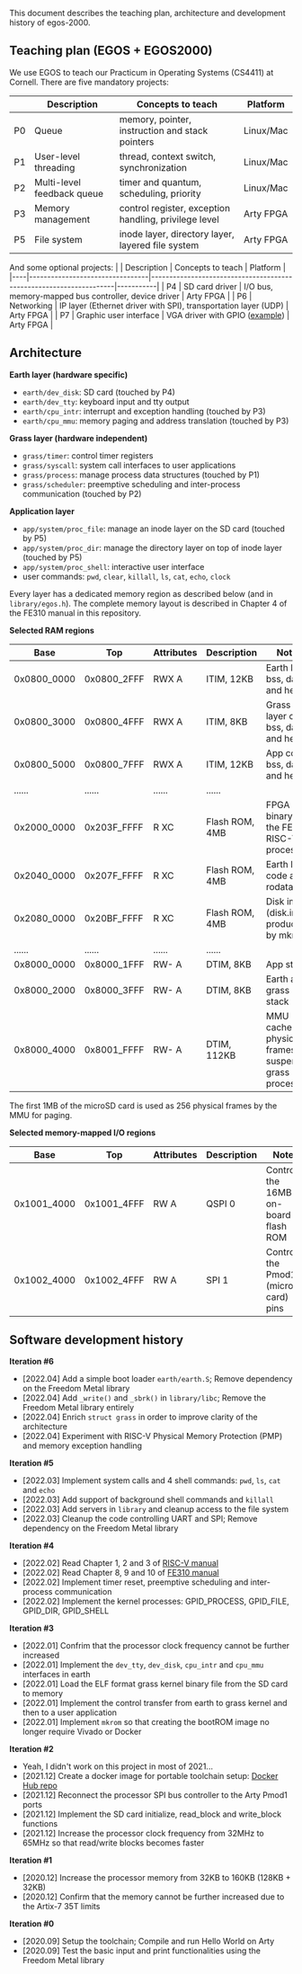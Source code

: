 This document describes the teaching plan, architecture and development history of egos-2000.

## Teaching plan (EGOS + EGOS2000)

We use EGOS to teach our Practicum in Operating Systems (CS4411) at Cornell.
There are five mandatory projects:

|    | Description                     | Concepts to teach                                           | Platform  |
|----|---------------------------------|-------------------------------------------------------------|-----------|
| P0 | Queue                           | memory, pointer, instruction and stack pointers             | Linux/Mac |
| P1 | User-level threading            | thread, context switch, synchronization                     | Linux/Mac |
| P2 | Multi-level feedback queue      | timer and quantum, scheduling, priority                     | Linux/Mac |
| P3 | Memory management               | control register, exception handling, privilege level       | Arty FPGA |
| P5 | File system                     | inode layer, directory layer, layered file system           | Arty FPGA |

And some optional projects:
|    | Description                     | Concepts to teach                                                  | Platform  |
|----|---------------------------------|--------------------------------------------------------------------|-----------|
| P4 | SD card driver                  | I/O bus, memory-mapped bus controller, device driver               | Arty FPGA |
| P6 | Networking                      | IP layer (Ethernet driver with SPI), transportation layer (UDP)    | Arty FPGA |
| P7 | Graphic user interface          | VGA driver with GPIO ([example](https://digilent.com/reference/learn/programmable-logic/tutorials/arty-pmod-vga-demo/start))                        | Arty FPGA |

## Architecture

**Earth layer (hardware specific)**
* `earth/dev_disk`: SD card (touched by P4)
* `earth/dev_tty`: keyboard input and tty output
* `earth/cpu_intr`: interrupt and exception handling (touched by P3)
* `earth/cpu_mmu`: memory paging and address translation (touched by P3)

**Grass layer (hardware independent)**
* `grass/timer`: control timer registers
* `grass/syscall`: system call interfaces to user applications
* `grass/process`: manage process data structures (touched by P1)
* `grass/scheduler`: preemptive scheduling and inter-process communication (touched by P2)

**Application layer**
* `app/system/proc_file`: manage an inode layer on the SD card (touched by P5)
* `app/system/proc_dir`: manage the directory layer on top of inode layer (touched by P5)
* `app/system/proc_shell`: interactive user interface
* user commands: `pwd`, `clear`, `killall`, `ls`, `cat`, `echo`, `clock`

Every layer has a dedicated memory region as described below (and in `library/egos.h`).
The complete memory layout is described in Chapter 4 of the FE310 manual in this repository.

**Selected RAM regions**

| Base        | Top         | Attributes | Description       | Notes                                                      |
|-------------|-------------|------------|-------------------|------------------------------------------------------------|
| 0x0800_0000 | 0x0800_2FFF | RWX A      | ITIM, 12KB        | Earth layer bss, data and heap                             |
| 0x0800_3000 | 0x0800_4FFF | RWX A      | ITIM, 8KB         | Grass layer code, bss, data and heap                       |
| 0x0800_5000 | 0x0800_7FFF | RWX A      | ITIM, 12KB        | App code, bss, data and heap                               |
| ......      | ......      | ......     | ......            |                                                            |
| 0x2000_0000 | 0x203F_FFFF | R XC       | Flash ROM, 4MB    | FPGA binary of the FE310 RISC-V processor                  |
| 0x2040_0000 | 0x207F_FFFF | R XC       | Flash ROM, 4MB    | Earth layer code and rodata                                |
| 0x2080_0000 | 0x20BF_FFFF | R XC       | Flash ROM, 4MB    | Disk image (disk.img produced by mkrom)                    |
| ......      | ......      | ......     | ......            |                                                            |
| 0x8000_0000 | 0x8000_1FFF | RW- A      | DTIM, 8KB         | App stack                                                  |
| 0x8000_2000 | 0x8000_3FFF | RW- A      | DTIM, 8KB         | Earth and grass stack                                      |
| 0x8000_4000 | 0x8001_FFFF | RW- A      | DTIM, 112KB       | MMU cache of physical frames for suspended grass processes |

The first 1MB of the microSD card is used as 256 physical frames by the MMU for paging.

**Selected memory-mapped I/O regions**

| Base        | Top         | Attributes | Description   | Notes                                 |
|-------------|-------------|------------|---------------|---------------------------------------|
| 0x1001_4000 | 0x1001_4FFF | RW A       | QSPI 0        | Control the 16MB on-board flash ROM   |
| 0x1002_4000 | 0x1002_4FFF | RW A       | SPI 1         | Control the Pmod1 (microSD card) pins |

## Software development history

**Iteration #6**

* [2022.04] Add a simple boot loader `earth/earth.S`; Remove dependency on the Freedom Metal library
* [2022.04] Add `_write()` and `_sbrk()` in `library/libc`; Remove the Freedom Metal library entirely
* [2022.04] Enrich `struct grass` in order to improve clarity of the architecture
* [2022.04] Experiment with RISC-V Physical Memory Protection (PMP) and memory exception handling

**Iteration #5**

* [2022.03] Implement system calls and 4 shell commands: `pwd`, `ls`, `cat` and `echo`
* [2022.03] Add support of background shell commands and `killall`
* [2022.03] Add servers in `library` and cleanup access to the file system
* [2022.03] Cleanup the code controlling UART and SPI; Remove dependency on the Freedom Metal library

**Iteration #4**
* [2022.02] Read Chapter 1, 2 and 3 of [RISC-V manual](riscv-privileged-v1.10.pdf)
* [2022.02] Read Chapter 8, 9 and 10 of [FE310 manual](sifive-fe310-v19p04.pdf)
* [2022.02] Implement timer reset, preemptive scheduling and inter-process communication
* [2022.02] Implement the kernel processes: GPID_PROCESS, GPID_FILE, GPID_DIR, GPID_SHELL

**Iteration #3**
* [2022.01] Confrim that the processor clock frequency cannot be further increased
* [2022.01] Implement the `dev_tty`, `dev_disk`, `cpu_intr` and `cpu_mmu` interfaces in earth
* [2022.01] Load the ELF format grass kernel binary file from the SD card to memory
* [2022.01] Implement the control transfer from earth to grass kernel and then to a user application
* [2022.01] Implement `mkrom` so that creating the bootROM image no longer require Vivado or Docker

**Iteration #2**
* Yeah, I didn't work on this project in most of 2021...
* [2021.12] Create a docker image for portable toolchain setup: [Docker Hub repo](https://hub.docker.com/repository/docker/yhzhang0128/arty-toolchain)
* [2021.12] Reconnect the processor SPI bus controller to the Arty Pmod1 ports
* [2021.12] Implement the SD card initialize, read_block and write_block functions
* [2021.12] Increase the processor clock frequency from 32MHz to 65MHz so that read/write blocks becomes faster

**Iteration #1**
* [2020.12] Increase the processor memory from 32KB to 160KB (128KB + 32KB)
* [2020.12] Confirm that the memory cannot be further increased due to the Artix-7 35T limits

**Iteration #0**
* [2020.09] Setup the toolchain; Compile and run Hello World on Arty
* [2020.09] Test the basic input and print functionalities using the Freedom Metal library
